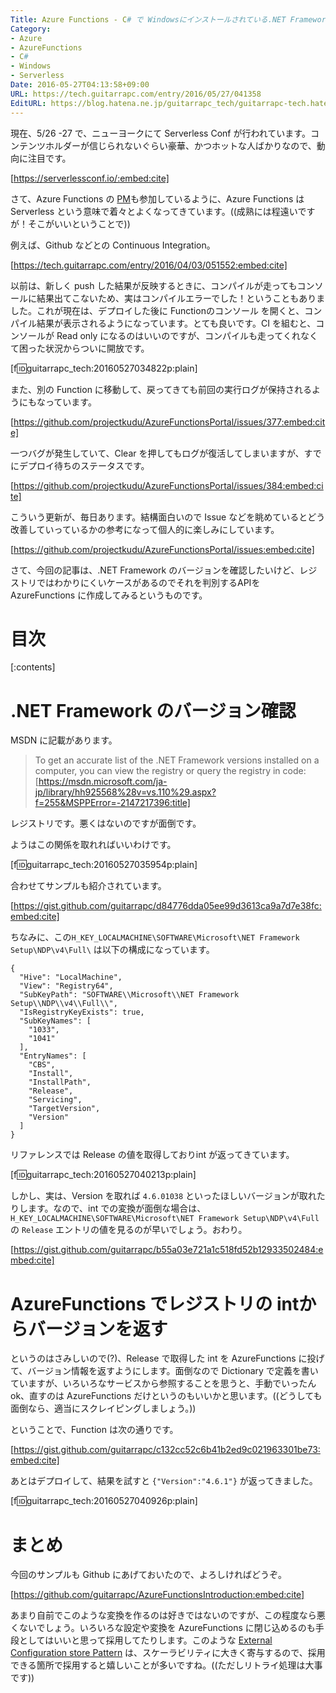 ```yaml
---
Title: Azure Functions - C# で Windowsにインストールされている.NET Framework のレジストリバージョンを適切に返してみよう
Category:
- Azure
- AzureFunctions
- C#
- Windows
- Serverless
Date: 2016-05-27T04:13:58+09:00
URL: https://tech.guitarrapc.com/entry/2016/05/27/041358
EditURL: https://blog.hatena.ne.jp/guitarrapc_tech/guitarrapc-tech.hatenablog.com/atom/entry/6653812171398359069
---
```


現在、5/26 -27 で、ニューヨークにて Serverless Conf が行われています。コンテンツホルダーが信じられないぐらい豪華、かつホットな人ばかりなので、動向に注目です。

[https://serverlessconf.io/:embed:cite]

さて、Azure Functions の [PM](https://twitter.com/crandycodes)も参加しているように、Azure Functions はServerless という意味で着々とよくなってきています。((成熟には程遠いですが！そこがいいということで))

例えば、Github などとの Continuous Integration。

[https://tech.guitarrapc.com/entry/2016/04/03/051552:embed:cite]

以前は、新しく push した結果が反映するときに、コンパイルが走ってもコンソールに結果出てこないため、実はコンパイルエラーでした！ということもありました。これが現在は、デプロイした後に Functionのコンソール を開くと、コンパイル結果が表示されるようになっています。とても良いです。CI を組むと、コンソールが Read only になるのはいいのですが、コンパイルも走ってくれなくて困った状況からついに開放です。

[f:id:guitarrapc_tech:20160527034822p:plain]

また、別の Function に移動して、戻ってきても前回の実行ログが保持されるようにもなっています。

[https://github.com/projectkudu/AzureFunctionsPortal/issues/377:embed:cite]

一つバグが発生していて、Clear を押してもログが復活してしまいますが、すでにデプロイ待ちのステータスです。

[https://github.com/projectkudu/AzureFunctionsPortal/issues/384:embed:cite]

こういう更新が、毎日あります。結構面白いので Issue などを眺めているとどう改善していっているかの参考になって個人的に楽しみにしています。

[https://github.com/projectkudu/AzureFunctionsPortal/issues:embed:cite]

さて、今回の記事は、.NET Framework のバージョンを確認したいけど、レジストリではわかりにくいケースがあるのでそれを判別するAPIを AzureFunctions に作成してみるというものです。

# 目次

[:contents]

# .NET Framework のバージョン確認

MSDN に記載があります。

> To get an accurate list of the .NET Framework versions installed on a computer, you can view the registry or query the registry in code:
> [https://msdn.microsoft.com/ja-jp/library/hh925568%28v=vs.110%29.aspx?f=255&MSPPError=-2147217396:title]

レジストリです。悪くはないのですが面倒です。

ようはこの関係を取れればいいわけです。

[f:id:guitarrapc_tech:20160527035954p:plain]

合わせてサンプルも紹介されています。

[https://gist.github.com/guitarrapc/d84776dda05ee99d3613ca9a7d7e38fc:embed:cite]

ちなみに、この```H_KEY_LOCALMACHINE\SOFTWARE\Microsoft\NET Framework Setup\NDP\v4\Full\``` は以下の構成になっています。


```
{
  "Hive": "LocalMachine",
  "View": "Registry64",
  "SubKeyPath": "SOFTWARE\\Microsoft\\NET Framework Setup\\NDP\\v4\\Full\\",
  "IsRegistryKeyExists": true,
  "SubKeyNames": [
    "1033",
    "1041"
  ],
  "EntryNames": [
    "CBS",
    "Install",
    "InstallPath",
    "Release",
    "Servicing",
    "TargetVersion",
    "Version"
  ]
}
```

リファレンスでは Release の値を取得しておりint が返ってきています。

[f:id:guitarrapc_tech:20160527040213p:plain]

しかし、実は、Version を取れば ```4.6.01038``` といったほしいバージョンが取れたりします。なので、int での変換が面倒な場合は、```H_KEY_LOCALMACHINE\SOFTWARE\Microsoft\NET Framework Setup\NDP\v4\Full```の ```Release``` エントリの値を見るのが早いでしょう。おわり。

[https://gist.github.com/guitarrapc/b55a03e721a1c518fd52b12933502484:embed:cite]

# AzureFunctions でレジストリの intからバージョンを返す

というのはさみしいので(?)、Release で取得した int を AzureFunctions に投げて、バージョン情報を返すようにします。面倒なので Dictionary で定義を書いていますが、いろいろなサービスから参照することを思うと、手動でいったんok、直すのは AzureFunctions だけというのもいいかと思います。((どうしても面倒なら、適当にスクレイピングしましょう。))

ということで、Function は次の通りです。

[https://gist.github.com/guitarrapc/c132cc52c6b41b2ed9c021963301be73:embed:cite]

あとはデプロイして、結果を試すと ```{"Version":"4.6.1"}``` が返ってきました。

[f:id:guitarrapc_tech:20160527040926p:plain]

# まとめ

今回のサンプルも Github にあげておいたので、よろしければどうぞ。

[https://github.com/guitarrapc/AzureFunctionsIntroduction:embed:cite]

あまり自前でこのような変換を作るのは好きではないのですが、この程度なら悪くないでしょう。いろいろな設定や変換を AzureFunctions に閉じ込めるのも手段としてはいいと思って採用してたりします。このような [External Configuration store Pattern](https://msdn.microsoft.com/ja-jp/library/dn589803.aspx) は、スケーラビリティに大きく寄与するので、採用できる箇所で採用すると嬉しいことが多いですね。((ただしリトライ処理は大事です))
